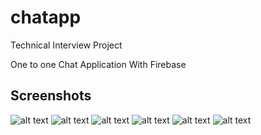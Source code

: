 # chatapp
Technical Interview Project

One to one Chat Application With Firebase


## Screenshots

![alt text](https://github.com/muhammetdemirci/chatapp/blob/master/src/assets/ss/Simulator%20Screen%20Shot%20-%20iPhone%2011%20-%202020-07-30%20at%2021.17.14.png)
![alt text](https://github.com/muhammetdemirci/chatapp/blob/master/src/assets/ss/Simulator%20Screen%20Shot%20-%20iPhone%2011%20-%202020-07-30%20at%2021.16.24.png)
![alt text](https://github.com/muhammetdemirci/chatapp/blob/master/src/assets/ss/Simulator%20Screen%20Shot%20-%20iPhone%2011%20-%202020-07-30%20at%2021.16.30.png)
![alt text](https://github.com/muhammetdemirci/chatapp/blob/master/src/assets/ss/Simulator%20Screen%20Shot%20-%20iPhone%2011%20-%202020-07-30%20at%2021.15.41.png)
![alt text](https://github.com/muhammetdemirci/chatapp/blob/master/src/assets/ss/Simulator%20Screen%20Shot%20-%20iPhone%2011%20-%202020-07-30%20at%2021.15.47.png)
![alt text](https://github.com/muhammetdemirci/chatapp/blob/master/src/assets/ss/Simulator%20Screen%20Shot%20-%20iPhone%2011%20-%202020-07-30%20at%2021.15.55.png)
